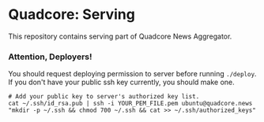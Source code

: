 # Quadcore: Serving

This repository contains serving part of Quadcore News Aggregator.

### Attention, Deployers!
You should request deploying permission to server before running `./deploy`. If you don't have your public ssh key currently, you should make one.

```
# Add your public key to server's authorized key list.
cat ~/.ssh/id_rsa.pub | ssh -i YOUR_PEM_FILE.pem ubuntu@quadcore.news "mkdir -p ~/.ssh && chmod 700 ~/.ssh && cat >> ~/.ssh/authorized_keys"
```